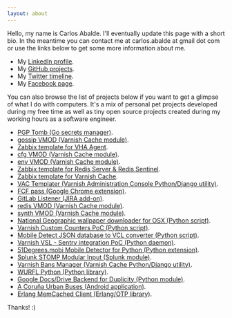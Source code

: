 ```yaml
---
layout: about
---
```


Hello, my name is Carlos Abalde. I'll eventually update this page with a short bio. In the meantime you can contact me at carlos.abalde at gmail dot com or use the links below to get some more information about me.

- My [LinkedIn profile](https://www.linkedin.com/in/carlosabalde).
- My [GitHub projects](https://github.com/carlosabalde).
- My [Twitter timeline](https://twitter.com/carlosabalde).
- My [Facebook page](https://www.facebook.com/carlosabalde).

You can also browse the list of projects below if you want to get a glimpse of what I do with computers. It's a mix of personal pet projects developed during my free time as well as tiny open source projects created during my working hours as a software engineer.

- [PGP Tomb (Go secrets manager)](https://github.com/carlosabalde/pgp-tomb).
- [gossip VMOD (Varnish Cache module)](https://github.com/carlosabalde/libvmod-gossip).
- [Zabbix template for VHA Agent](https://github.com/allenta/zabbix-template-for-vha-agent).
- [cfg VMOD (Varnish Cache module)](https://github.com/carlosabalde/libvmod-cfg).
- [env VMOD (Varnish Cache module)](https://github.com/carlosabalde/libvmod-env).
- [Zabbix template for Redis Server & Redis Sentinel](https://github.com/allenta/zabbix-template-for-redis).
- [Zabbix template for Varnish Cache](https://github.com/allenta/zabbix-template-for-varnish-cache).
- [VAC Templater (Varnish Administration Console Python/Django utility)](https://github.com/allenta/vac-templater).
- [FCF pass (Google Chrome extension)](https://github.com/carlosabalde/fcf-pass-chrome).
- [GitLab Listener (JIRA add-on)](https://marketplace.atlassian.com/plugins/com.allenta.jira.plugins.gitlab.gitlab-listener/server/overview).
- [redis VMOD (Varnish Cache module)](https://github.com/carlosabalde/libvmod-redis).
- [synth VMOD (Varnish Cache module)](https://github.com/carlosabalde/libvmod-synth).
- [National Geographic wallpaper downloader for OSX (Python script)](https://github.com/carlosabalde/ngwallpaper).
- [Varnish Custom Counters PoC (Python script)](https://github.com/carlosabalde/vcc).
- [Mobile Detect JSON database to VCL converter (Python script)](https://github.com/carlosabalde/mobiledetect2vcl).
- [Varnish VSL - Sentry integration PoC (Python daemon)](https://github.com/carlosabalde/varnishsentry).
- [51Degrees.mobi Mobile Detector for Python (Python extension)](http://51degrees.mobi/Support/Documentation/Python.aspx).
- [Splunk STOMP Modular Input (Splunk module)](https://github.com/allenta/splunk-stomp).
- [Varnish Bans Manager (Varnish Cache Python/Django utility)](https://github.com/dot2code/varnish-bans-manager).
- [WURFL Python (Python library)](https://github.com/carlosabalde/wurfl-python).
- [Google Docs/Drive Backend for Duplicity (Python module)](http://duplicity.nongnu.org).
- [A Coruña Urban Buses (Android application)](https://play.google.com/store/apps/details?id=com.carlosabalde.buses).
- [Erlang MemCached Client (Erlang/OTP library)](https://code.google.com/p/erlangmc/).

Thanks! :)
